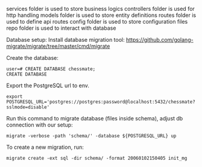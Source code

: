 services folder is used to store business logics
controllers folder is used for http handling
models folder is used to store entity definitions
routes folder is used to define api routes
config folder is used to store configuration files
repo folder is used to interact with database

Database setup:
Install database migration tool: https://github.com/golang-migrate/migrate/tree/master/cmd/migrate

Create the database:
```
user=# CREATE DATABASE chessmate;
CREATE DATABASE

```

Export the PostgreSQL url to env.
```
export POSTGRESQL_URL='postgres://postgres:password@localhost:5432/chessmate?sslmode=disable'
```

Run this command to migrate database (files inside schema), adjust db connection with our setup:
```
migrate -verbose -path 'schema/' -database ${POSTGRESQL_URL} up
```


To create a new migration, run:
```
migrate create -ext sql -dir schema/ -format 20060102150405 init_mg
```


